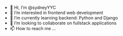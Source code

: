 - 👋 Hi, I’m @sydneyYYC
- 👀 I’m interested in frontend web development
- 🌱 I’m currently learning backend: Python and Django
- 💞️ I’m looking to collaborate on fullstack applications
- 📫 How to reach me ...

<!---
sydneyYYC/sydneyYYC is a ✨ special ✨ repository because its `README.md` (this file) appears on your GitHub profile.
You can click the Preview link to take a look at your changes.
--->
